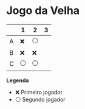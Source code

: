 # Jogo da Velha

|   | 1 | 2 | 3 |
|---|---|---|---|
| A |❌   |⚪   |   |
| B |❌   |❌   |   |
| C |⚪   | ⚪  |   |

**Legenda**

- ❌ Primeiro jogador 
- ⚪ Segundo jogador